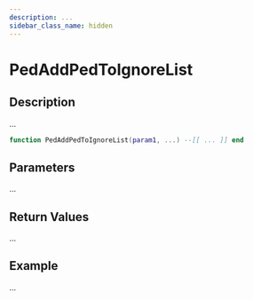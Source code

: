 ```yaml
---
description: ...
sidebar_class_name: hidden
---
```


# PedAddPedToIgnoreList

## Description

...

```lua
function PedAddPedToIgnoreList(param1, ...) --[[ ... ]] end
```

## Parameters

...

## Return Values

...

## Example

...

